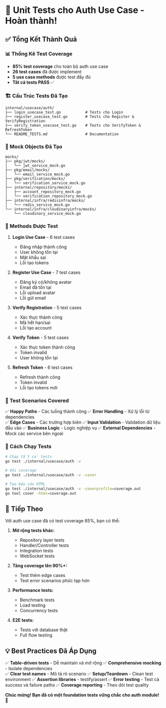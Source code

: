 # 🧪 Unit Tests cho Auth Use Case - Hoàn thành!

## ✅ Tổng Kết Thành Quả

### 📊 Thống Kê Test Coverage
- **85% test coverage** cho toàn bộ auth use case
- **26 test cases** đã được implement
- **5 use case methods** được test đầy đủ
- **Tất cả tests PASS** ✅

### 🏗️ Cấu Trúc Tests Đã Tạo

```
internal/usecase/auth/
├── login_usecase_test.go           # Tests cho Login
├── register_usecase_test.go        # Tests cho Register & VerifyRegistration  
├── verify_token_usecase_test.go    # Tests cho VerifyToken & RefreshToken
└── README_TESTS.md                 # Documentation
```

### 🤖 Mock Objects Đã Tạo

```
mocks/
├── pkg/jwt/mocks/
│   └── jwt_service_mock.go
├── pkg/email/mocks/
│   └── email_service_mock.go
├── pkg/verification/mocks/
│   └── verification_service_mock.go
├── internal/repository/mocks/
│   ├── account_repository_mock.go
│   └── verification_repository_mock.go
├── internal/infra/redisinfra/mocks/
│   └── redis_service_mock.go
└── internal/infra/cloudinaryinfra/mocks/
    └── cloudinary_service_mock.go
```

### 🎯 Methods Được Test

1. **Login Use Case** - 6 test cases
   - Đăng nhập thành công
   - User không tồn tại  
   - Mật khẩu sai
   - Lỗi tạo tokens
   
2. **Register Use Case** - 7 test cases
   - Đăng ký có/không avatar
   - Email đã tồn tại
   - Lỗi upload avatar
   - Lỗi gửi email
   
3. **Verify Registration** - 5 test cases
   - Xác thực thành công
   - Mã hết hạn/sai
   - Lỗi tạo account
   
4. **Verify Token** - 5 test cases 
   - Xác thực token thành công
   - Token invalid
   - User không tồn tại
   
5. **Refresh Token** - 6 test cases
   - Refresh thành công
   - Token invalid
   - Lỗi tạo tokens mới

### 🧪 Test Scenarios Covered

✅ **Happy Paths** - Các luồng thành công
✅ **Error Handling** - Xử lý lỗi từ dependencies  
✅ **Edge Cases** - Các trường hợp biên
✅ **Input Validation** - Validation dữ liệu đầu vào
✅ **Business Logic** - Logic nghiệp vụ
✅ **External Dependencies** - Mock các service bên ngoài

### 🚀 Cách Chạy Tests

```bash
# Chạy tất cả tests
go test ./internal/usecase/auth -v

# Với coverage
go test ./internal/usecase/auth -v -cover

# Tạo báo cáo HTML
go test ./internal/usecase/auth -v -coverprofile=coverage.out
go tool cover -html=coverage.out
```

## 🎯 Tiếp Theo

Với auth use case đã có test coverage 85%, bạn có thể:

1. **Mở rộng tests khác:**
   - Repository layer tests
   - Handler/Controller tests  
   - Integration tests
   - WebSocket tests

2. **Tăng coverage lên 90%+:**
   - Test thêm edge cases
   - Test error scenarios phức tạp hơn

3. **Performance tests:**
   - Benchmark tests
   - Load testing
   - Concurrency tests

4. **E2E tests:**
   - Tests với database thật
   - Full flow testing

## 💡 Best Practices Đã Áp Dụng

✅ **Table-driven tests** - Dễ maintain và mở rộng
✅ **Comprehensive mocking** - Isolate dependencies  
✅ **Clear test names** - Mô tả rõ scenario
✅ **Setup/Teardown** - Clean test environment
✅ **Assertion libraries** - testify/assert
✅ **Error testing** - Test cả success và failure paths
✅ **Coverage reporting** - Theo dõi test quality

**Chúc mừng! Bạn đã có một foundation tests vững chắc cho auth module! 🎉**
